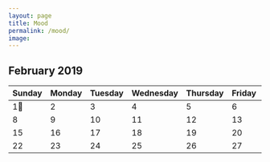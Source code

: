 ```yaml
---
layout: page
title: Mood
permalink: /mood/
image: 
---
```

## February 2019
|    Sunday     |    Monday     |    Tuesday     |    Wednesday     |    Thursday     |    Friday     |    Saturday     |
|---|---|---|---|---|---|---|
| 1🥱  | 2  | 3  | 4  | 5  | 6  | 7  |
| 8  | 9  | 10  | 11  | 12  | 13  | 14  |
| 15  | 16  | 17  | 18  | 19  | 20  | 21  |
| 22  | 23  | 24  | 25  | 26  | 27  | 28  |
